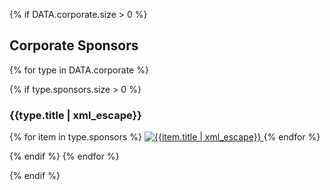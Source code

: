 {% if DATA.corporate.size > 0 %}

<h2>Corporate Sponsors</h2>

{% for type in DATA.corporate %}

{% if type.sponsors.size > 0 %}

<h3>{{type.title | xml_escape}}</h3>

{% for item in type.sponsors %}
<a href="{{item.link | uri_escape}}" class="sLink" target="_blank" rel="noopener noreferrer">
    <img src="{{item.image | uri_escape}}" class="sImage" alt="{{item.title | xml_escape}}">
</a>
{% endfor %}

{% endif %}
{% endfor %}

{% endif %}
